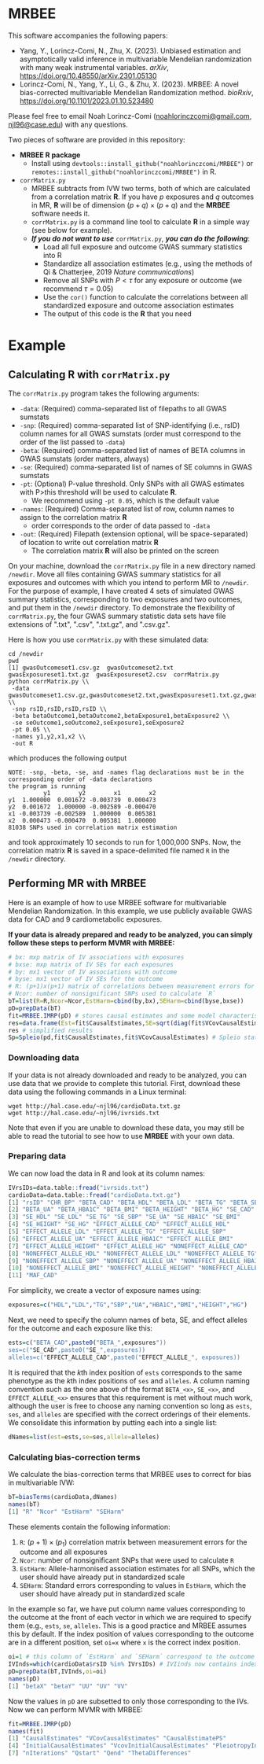 # MRBEE
This software accompanies the following papers:

- Yang, Y., Lorincz-Comi, N., Zhu, X. (2023). Unbiased estimation and asymptotically valid inference in multivariable Mendelian randomization with many weak instrumental variables. *arXiv*, https://doi.org/10.48550/arXiv.2301.05130
- Lorincz-Comi, N., Yang, Y., Li, G., & Zhu, X. (2023). MRBEE: A novel bias-corrected multivariable Mendelian Randomization method. *bioRxiv*, https://doi.org/10.1101/2023.01.10.523480

Please feel free to email Noah Lorincz-Comi (noahlorinczcomi@gmail.com, njl96@case.edu) with any questions.

Two pieces of software are provided in this repository:
- **MRBEE R package**
  - Install using `devtools::install_github("noahlorinczcomi/MRBEE")` or `remotes::install_github("noahlorinczcomi/MRBEE")` in R.
- `corrMatrix.py`
  - MRBEE subtracts from IVW two terms, both of which are calculated from a correlation matrix **R**. If you have $p$ exposures and $q$ outcomes in MR, **R** will be of dimension $(p+q)\times (p+q)$ and the **MRBEE** software needs it.
  - `corrMatrix.py` is a command line tool to calculate **R** in a simple way (see below for example).
  - ***If you do not want to use*** `corrMatrix.py`, ***you can do the following***:
    - Load all full exposure and outcome GWAS summary statistics into R
    - Standardize all association estimates (e.g., using the methods of Qi & Chatterjee, 2019 *Nature communications*)
    - Remove all SNPs with $P<\tau$ for any exposure or outcome (we recommend $\tau=0.05$)
    - Use the `cor()` function to calculate the correlations between all standardized exposure and outcome association estimates
    - The output of this code is the **R** that you need

# Example
## Calculating **R** with `corrMatrix.py`
The `corrMatrix.py` program takes the following arguments:
- `-data`: (Required) comma-separated list of filepaths to all GWAS sumstats
- `-snp`: (Required) comma-separated list of SNP-identifying (i.e., rsID) column names for all GWAS sumstats (order must correspond to the order of the list passed to `-data`)
- `-beta`: (Required) comma-separated list of names of BETA columns in GWAS sumstats (order matters, always)
- `-se`: (Required) comma-separated list of names of SE columns in GWAS sumstats
- `-pt`: (Optional) P-value threshold. Only SNPs with all GWAS estimates with P>this threshold will be used to calculate **R**.
  - We recommend using `-pt 0.05`, which is the default value
- `-names`: (Required) Comma-separated list of row, column names to assign to the correlation matrix **R**
  - order corresponds to the order of data passed to `-data`
- `-out`: (Required) Filepath (extension optional, will be space-separated) of location to write out correlation matrix **R**
  - The correlation matrix **R** will also be printed on the screen

On your machine, download the `corrMatrix.py` file in a new directory named `/newdir`. Move all files containing GWAS summary statistics for all exposures and outcomes with which you intend to perform MR to `/newdir`. For the purpose of example, I have created 4 sets of simulated GWAS summary statistics, corresponding to two exposures and two outcomes, and put them in the `/newdir` directory. To demonstrate the flexibility of `corrMatrix.py`, the four GWAS summary statistic data sets have file extensions of ".txt", ".csv", ".txt.gz", and ".csv.gz".

Here is how you use `corrMatrix.py` with these simulated data:
```
cd /newdir
pwd
[1] gwasOutcomeset1.csv.gz  gwasOutcomeset2.txt  gwasExposureset1.txt.gz  gwasExposureset2.csv  corrMatrix.py
python corrMatrix.py \\
 -data gwasOutcomeset1.csv.gz,gwasOutcomeset2.txt,gwasExposureset1.txt.gz,gwasExposureset2.csv \\ 
 -snp rsID,rsID,rsID,rsID \\ 
 -beta betaOutcome1,betaOutcome2,betaExposure1,betaExposure2 \\ 
 -se seOutcome1,seOutcome2,seExposure1,seExposure2 
 -pt 0.05 \\
 -names y1,y2,x1,x2 \\
 -out R
```
which produces the following output
```
NOTE: -snp, -beta, -se, and -names flag declarations must be in the corresponding order of -data declarations
the program is running
          y1        y2        x1        x2
y1  1.000000  0.001672 -0.003739  0.000473
y2  0.001672  1.000000 -0.002589 -0.000470
x1 -0.003739 -0.002589  1.000000  0.005381
x2  0.000473 -0.000470  0.005381  1.000000
81038 SNPs used in correlation matrix estimation
```
and took approximately 10 seconds to run for 1,000,000 SNPs. Now, the correlation matrix **R** is saved in a space-delimited file named `R` in the `/newdir` directory.

## Performing MR with MRBEE
Here is an example of how to use MRBEE software for multivariable Mendelian Randomization. In this example, we use publicly available GWAS data for CAD and 9 cardiometabolic exposures.

**If your data is already prepared and ready to be analyzed, you can simply follow these steps to perform MVMR with MRBEE:**
```R
# bx: mxp matrix of IV associations with exposures
# bxse: mxp matrix of IV SEs for each exposures
# by: mx1 vector of IV associations with outcome
# byse: mx1 vector of IV SEs for the outcome
# R: (p+1)x(p+1) matrix of correlations between measurement errors for the outcome (first/top left position) and each exposure
# Ncor: number of nonsignificant SNPs used to calculate `R`
bT=list(R=R,Ncor=Ncor,EstHarm=cbind(by,bx),SEHarm=cbind(byse,bxse))
pD=prepData(bT)
fit=MRBEE.IMRP(pD) # stores causal estimates and some model characteristics
res=data.frame(Est=fit$CausalEstimates,SE=sqrt(diag(fit$VCovCausalEstimates))); res$P=1-pchisq((res$Est/res$SE)^2,1)
res # simplified results
Sp=Spleio(pd,fit$CausalEstimates,fit$VCovCausalEstimates) # Spleio statistics and P-values for horizontal pleiotropy for each IV 
```

### Downloading data
If your data is not already downloaded and ready to be analyzed, you can use data that we provide to complete this tutorial. First, download these data using the following commands in a Linux terminal:
```unix
wget http://hal.case.edu/~njl96/cardioData.txt.gz
wget http://hal.case.edu/~njl96/ivrsids.txt
```
Note that even if you are unable to download these data, you may still be able to read the tutorial to see how to use **MRBEE** with your own data.
### Preparing data
We can now load the data in R and look at its column names:
```R
IVrsIDs=data.table::fread("ivrsids.txt")
cardioData=data.table::fread("cardioData.txt.gz")
[1] "rsID" "CHR_BP" "BETA_CAD" "BETA_HDL" "BETA_LDL" "BETA_TG" "BETA_SBP"
[2] "BETA_UA" "BETA_HBA1C" "BETA_BMI" "BETA_HEIGHT" "BETA_HG" "SE_CAD"
[3] "SE_HDL" "SE_LDL" "SE_TG" "SE_SBP" "SE_UA" "SE_HBA1C" "SE_BMI"
[4] "SE_HEIGHT" "SE_HG" "EFFECT_ALLELE_CAD" "EFFECT_ALLELE_HDL"
[5] "EFFECT_ALLELE_LDL" "EFFECT_ALLELE_TG" "EFFECT_ALLELE_SBP"
[6] "EFFECT_ALLELE_UA" "EFFECT_ALLELE_HBA1C" "EFFECT_ALLELE_BMI"
[7] "EFFECT_ALLELE_HEIGHT" "EFFECT_ALLELE_HG" "NONEFFECT_ALLELE_CAD"
[8] "NONEFFECT_ALLELE_HDL" "NONEFFECT_ALLELE_LDL" "NONEFFECT_ALLELE_TG"
[9] "NONEFFECT_ALLELE_SBP" "NONEFFECT_ALLELE_UA" "NONEFFECT_ALLELE_HBA1C"
[10] "NONEFFECT_ALLELE_BMI" "NONEFFECT_ALLELE_HEIGHT" "NONEFFECT_ALLELE_HG"
[11] "MAF_CAD"
```
For simplicity, we create a vector of exposure names using:
```R
exposures=c("HDL","LDL","TG","SBP","UA","HBA1C","BMI","HEIGHT","HG")
```
Next, we need to specify the column names of beta, SE, and effect alleles for the outcome and each exposure like this:
```R
ests=c("BETA_CAD",paste0("BETA_",exposures"))
ses=c("SE_CAD",paste0("SE_",exposures))
alleles=c("EFFECT_ALLELE_CAD",paste0("EFFECT_ALLELE_", exposures))
```
It is required that the $k$th index position of `ests` corresponds to the same phenotype as the $k$th index positions of `ses` and `alleles`. A column naming convention such as the one above of the format `BETA_<x>`, `SE_<x>`, and `EFFECT_ALLELE_<x>` ensures that this requirement is met without much work, although the user is free to choose any naming convention so long as `ests`, `ses`, and `alleles` are specified with the correct orderings of their elements. We consolidate this information by putting each into a single list:
```R
dNames=list(est=ests,se=ses,allele=alleles)
```
### Calculating bias-correction terms
We calculate the bias-correction terms that MRBEE uses to correct for bias in multivariable IVW:
```R
bT=biasTerms(cardioData,dNames)
names(bT)
[1] "R" "Ncor" "EstHarm" "SEHarm"
```
These elements contain the following information:
1. `R`: $(p+1)\times(p_1)$ correlation matrix between measurement errors for the outcome and all exposures
2. `Ncor`: number of nonsignificant SNPs that were used to calculate `R`
3. `EstHarm`: Allele-harmonised association estimates for all SNPs, which the user should have already put in standardized scale
4. `SEHarm`: Standard errors corresponding to values in `EstHarm`, which the user should have already put in standardized scale

In the example so far, we have put column name values corresponding to the outcome at the front of each vector in which we are required to specify them (e.g., `ests`, `se`, `alleles`. This is a good practice and MRBEE assumes this by default. If the index position of values corresponding to the outcome are in a different position, set `oi=x` where `x` is the correct index position.

```R
oi=1 # this column of `EstHarm` and `SEHarm` correspond to the outcome if `ests`[1] corresponded to the outcome
IVInds=which(cardioData$rsID %in% IVrsIDs) # IVIinds now contains index positions of IVs to use
pD=prepData(bT,IVInds,oi=oi)
names(pD)
[1] "betaX" "betaY" "UU" "UV" "VV"
```
Now the values in `pD` are subsetted to only those corresponding to the IVs. Now we can perform MVMR with MRBEE:
```R
fit=MRBEE.IMRP(pD)
names(fit)
[1] "CausalEstimates" "VCovCausalEstimates" "CausalEstimatePS"
[4] "InitialCausalEstimates" "VcovInitialCausalEstimates" "PleiotropyIndices"
[7] "nIterations" "Qstart" "Qend" "ThetaDifferences"
```
